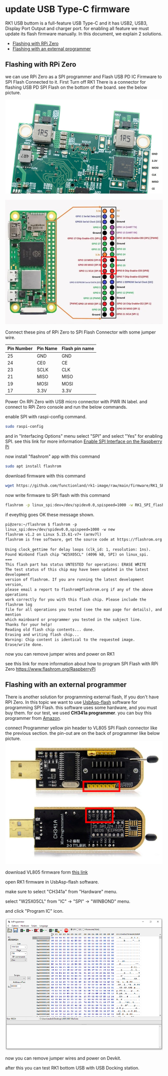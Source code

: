 # update USB Type-C firmware
RK1 USB buttom is a full-feature USB Type-C and it has USB2, USB3, Display Port Output and charger port. for enabling all feature we must update its flash firmware manually. In this document, we explain 2 solutions.

- [Flashing with RPi Zero](#Flashing-with-RPi-Zero)
- [Flashing with an external programmer](#Flashing-with-an-external-programmer) 


## Flashing with RPi Zero
we can use RPi Zero as a SPI programmer and Flash USB PD IC Firmware to SPI Flash Connected to it.
First Turn off RK1 There is a connector for flashing USB PD SPI Flash on the bottom of the board. see the below picture.

![VL805 SPI FLASH Connector](RK1_SPI_flash_Connector.jpg)\
\
![RPi Zero Pinout](https://github.com/functionland/BLOX/raw/main/Electrical/DevKit/documents/images/RPi_Zero_Pinout.png)

Connect these pins of RPi Zero to SPI Flash Connector with some jumper wire.

|Pin Number | Pin Name | Flash pin name|
|-----------|----------|---------------|
| 25        | GND      | GND           |
| 24        | CE0      | CE            |
| 23        | SCLK     | CLK           |
| 21        | MISO     | MISO          |
| 19        | MOSI     | MOSI          |
| 17        | 3.3V     | 3.3V          |


Power On RPi Zero with USB micro connector with PWR IN label. and connect to RPi Zero console and run the below commands.

enable SPI with raspi-config command.

```bash
sudo raspi-config
```

and in "Interfacing Options" menu select "SPI" and select "Yes" for enabling SPI. see this link for more information [Enable SPI Interface on the Raspberry Pi](https://www.raspberrypi-spy.co.uk/2014/08/enabling-the-spi-interface-on-the-raspberry-pi/)

now install "flashrom" app with this command

```bash
sudo apt install flashrom
```

download firmware with this command

```bash
wget https://github.com/functionland/rk1-image/raw/main/firmware/RK1_SPI_flash_firmware.bin
```

now write firmware to SPI flash with this command

```bash
flashrom -p linux_spi:dev=/dev/spidev0.0,spispeed=1000 -w RK1_SPI_flash_firmware.bin
```

if eveythig goes OK these message shown.

```
pi@zero:~/flashrom $ flashrom -p linux_spi:dev=/dev/spidev0.0,spispeed=1000 -w new
flashrom v1.2 on Linux 5.15.61-v7+ (armv7l)
flashrom is free software, get the source code at https://flashrom.org

Using clock_gettime for delay loops (clk_id: 1, resolution: 1ns).
Found Winbond flash chip "W25X05CL" (4096 kB, SPI) on linux_spi.
===
This flash part has status UNTESTED for operations: ERASE WRITE
The test status of this chip may have been updated in the latest development
version of flashrom. If you are running the latest development version,
please email a report to flashrom@flashrom.org if any of the above operations
work correctly for you with this flash chip. Please include the flashrom log
file for all operations you tested (see the man page for details), and mention
which mainboard or programmer you tested in the subject line.
Thanks for your help!
Reading old flash chip contents... done.
Erasing and writing flash chip...
Warning: Chip content is identical to the requested image.
Erase/write done.
```

now you can remove jumper wires and power on RK1

see this link for more information about how to program SPI Flash with RPi Zero
https://www.flashrom.org/RaspberryPi


## Flashing with an external programmer
There is another solution for programming external flash, If you don't have RPI Zero. In this topic we want to use [UsbAsp-flash](https://github.com/nofeletru/UsbAsp-flash) software for programming SPI Flash. this software uses some hardware, and you must buy them.
for our test, we used **CH341a programmer**. you can buy this programmer from [Amazon](https://www.amazon.ca/Programmer-Flasher-Programmable-Circuits-Suitable/dp/B08GCW7WNC/ref=sr_1_1?keywords=ch341a&qid=1673543307&sr=8-1).

connect Programmer yellow pin header to VL805 SPI Flash connector like the previous section. the pin-out are on the back of programmer like below picture.
![CH341a programmer](https://github.com/functionland/BLOX/raw/main/Electrical/DevKit/documents/images/CH341a_programmer.png)

download VL805 firmware form [this link](https://github.com/functionland/BLOX/raw/main/Electrical/DevKit/documents/vl805-000138a1.bin)

open RK1 firmware in UsbAsp-flash software. 

make sure to select "CH341a" from "Hardware" menu. 

select "W25X05CL" from "IC" -> "SPI" -> "WINBOND" menu.

and click "Program IC" icon.

![CH341a programmer](https://github.com/functionland/BLOX/raw/main/Electrical/DevKit/documents/images/UsbAsp-flash.png)


now you can remove jumper wires and power on Devkit.

after this you can test RK1 bottom USB with USB Docking station.
